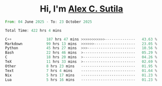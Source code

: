<h1 align="center">Hi, I'm <a href="https://github.com/alexsutila" target="blank">Alex C. Sutila</a></h1>

<!--START_SECTION:waka-->

```rust
From: 04 June 2025 - To: 23 October 2025

Total Time: 422 hrs 4 mins

C++                187 hrs 47 mins >>>>>>>>>>>--------------   43.63 %
Markdown           99 hrs 13 mins  >>>>>>-------------------   23.05 %
Python             45 hrs 27 mins  >>>----------------------   10.56 %
Bash               22 hrs 46 mins  >------------------------   05.29 %
C                  18 hrs 20 mins  >------------------------   04.26 %
TeX                11 hrs 33 mins  >------------------------   02.69 %
Other              8 hrs 23 mins   -------------------------   01.95 %
Text               7 hrs 4 mins    -------------------------   01.64 %
Nix                5 hrs 17 mins   -------------------------   01.23 %
Lua                5 hrs 16 mins   -------------------------   01.23 %
```

<!--END_SECTION:waka-->
